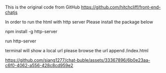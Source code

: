 This is the original code from GitHub
https://github.com/hitchcliff/front-end-chatjs

In order to run the html with http server
Please install the package below

npm install -g http-server

run
http-server

terminal will show a local url
please browse the url append /index.html


https://github.com/siang1277/chat-buble/assets/33367896/6b0e23aa-c6f0-4062-a556-428c8cd959e2

